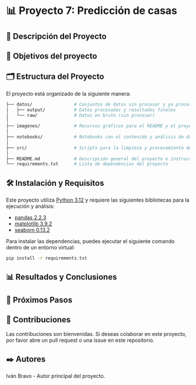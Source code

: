 # 📊 Proyecto 7: Predicción de casas

## 📖 Descripción del Proyecto

## 🎯 Objetivos del proyecto

## 🗂️ Estructura del Proyecto

El proyecto está organizado de la siguiente manera:

```bash
├── datos/                # Conjuntos de datos sin procesar y ya procesados
│   ├── output/           # Datos procesados y resultados finales
│   └── raw/              # Datos en bruto (sin procesar)
│
├── imagenes/             # Recursos gráficos para el README y el proyecto
│
├── notebooks/            # Notebooks con el contenido y análisis de datos
│
├── src/                  # Scripts para la limpieza y procesamiento de datos
│
├── README.md             # Descripción general del proyecto e instrucciones
└── requirements.txt      # Lista de dependencias del proyecto
```

## 🛠️ Instalación y Requisitos

Este proyecto utiliza [Python 3.12](https://docs.python.org/3.12/) y requiere las siguientes bibliotecas para la ejecución y análisis:

- [pandas 2.2.3](https://pandas.pydata.org/docs/)
- [matplotlib 3.9.2](https://matplotlib.org/stable/index.html)
- [seaborn 0.13.2](https://seaborn.pydata.org/tutorial.html)

Para instalar las dependencias, puedes ejecutar el siguiente comando dentro de un entorno virtual:

```bash
pip install -r requirements.txt
```

## 📊 Resultados y Conclusiones

## 🔄 Próximos Pasos

## 🤝 Contribuciones

Las contribuciones son bienvenidas. Si deseas colaborar en este proyecto, por favor abre un pull request o una issue en este repositorio.

## ✒️ Autores

Iván Bravo - Autor principal del proyecto.